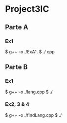 # Project3IC

## Parte A

### Ex1

$ g++ -o <ficheiro-output> ./ExA1.
$ ./<ficheiro-output> <ficheiro-de-entrada> <valor-k> <valor-a>cpp

## Parte B
  
### Ex1

$ g++ -o <ficheiro-output> ./lang.cpp
$ ./<ficheiro-output> <ficheiro-referencia> <valor-k> <valor-a> <ficheiro-analise>

### Ex2, 3 & 4
  
$ g++ -o <ficheiro-output> ./findLang.cpp
$ ./<ficheiro-output>
